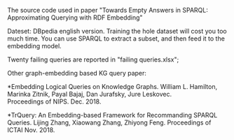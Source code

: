 The source code used in paper "Towards Empty Answers in SPARQL: Approximating Querying with RDF Embedding"

Dateset: DBpedia english version. Training the hole dataset will cost you too much time. You can use SPARQL to extract a subset, and then feed it to the embedding model.

Twenty failing queries are reported in "failing queries.xlsx";

Other graph-embedding based KG query paper:

*Embedding Logical Queries on Knowledge Graphs. William L. Hamilton, Marinka Zitnik, Payal Bajaj, Dan Jurafsky, Jure Leskovec.  
Proceedings of NIPS. Dec. 2018. 

*TrQuery: An Embedding-based Framework for Recommanding SPARQL Queries. 	Lijing Zhang, Xiaowang Zhang, Zhiyong Feng. Proceedings of ICTAI Nov. 2018.
